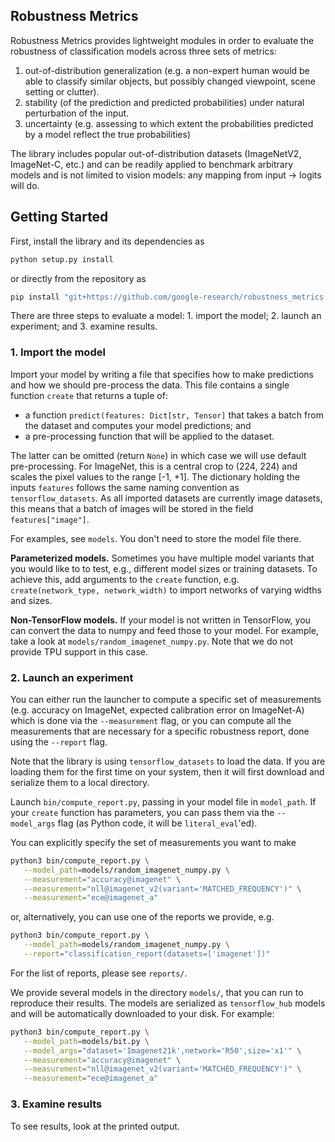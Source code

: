 ## Robustness Metrics

Robustness Metrics provides lightweight modules in order to evaluate the robustness of classification models across three sets of metrics:

1.  out-of-distribution generalization (e.g. a non-expert human would be able to classify similar objects, but possibly changed viewpoint, scene setting or clutter).
2.  stability (of the prediction and predicted probabilities) under natural perturbation of the input.
3.  uncertainty (e.g. assessing to which extent the probabilities predicted by a model reflect the true probabilities)

The library includes popular out-of-distribution datasets (ImageNetV2, ImageNet-C, etc.) and can be readily applied to benchmark arbitrary models and is not limited to vision models: any mapping from input -> logits will do.

## Getting Started

First, install the library and its dependencies as

```sh
python setup.py install
```

or directly from the repository as

```sh
pip install "git+https://github.com/google-research/robustness_metrics.git#egg=robustness_metrics"
```

There are three steps to evaluate a model: 1. import the model; 2. launch an
experiment; and 3. examine results.

### 1. Import the model

Import your model by writing a file that specifies how to make predictions and
how we should pre-process the data. This file contains a single function
`create` that returns a tuple of:

 * a function `predict(features: Dict[str, Tensor]` that takes a batch from the
   dataset and computes your model predictions; and
 * a pre-processing function that will be applied to the dataset.

The latter can be omitted (return `None`) in which case we will use default
pre-processing. For ImageNet, this is a central crop to (224, 224) and scales
the pixel values to the range [-1, +1]. The dictionary holding the inputs
`features` follows the same naming convention as `tensorflow_datasets`. As all
imported datasets are currently image datasets, this means that a batch of
images will be stored in the field `features["image"]`.

<!-- TODO(trandustin): Add GitHub links to filenames displayed in open-source.-->
For examples, see `models`. You don't need to store the model file there.

__Parameterized models.__ Sometimes you have multiple model variants that you
would like to to test, e.g., different model sizes or training datasets. To
achieve this, add arguments to the `create` function, e.g. `create(network_type,
network_width)` to import networks of varying widths and sizes.

__Non-TensorFlow models.__ If your model is not written in TensorFlow, you can
convert the data to numpy and feed those to your model. For example, take a look
at `models/random_imagenet_numpy.py`. Note that we do not provide TPU
support in this case.

### 2. Launch an experiment

You can either run the launcher to compute a specific set of measurements (e.g.
accuracy on ImageNet, expected calibration error on ImageNet-A) which is done
via the `--measurement` flag, or you can compute all the measurements that are
necessary for a specific robustness report, done using the `--report` flag.

Note that the library is using `tensorflow_datasets` to load the data. If
you are loading them for the first time on your system, then it will first
download and serialize them to a local directory.

Launch `bin/compute_report.py`, passing in your model
file in `model_path`. If your `create` function has parameters, you can
pass them via the `--model_args` flag (as Python code, it will be
`literal_eval`'ed).

You can explicitly specify the set of measurements you want to make

```sh
python3 bin/compute_report.py \
   --model_path=models/random_imagenet_numpy.py \
   --measurement="accuracy@imagenet" \
   --measurement="nll@imagenet_v2(variant='MATCHED_FREQUENCY')" \
   --measurement="ece@imagenet_a"
```

or, alternatively, you can use one of the reports we provide, e.g.

```sh
python3 bin/compute_report.py \
   --model_path=models/random_imagenet_numpy.py \
   --report="classification_report(datasets=['imagenet'])"
```

For the list of reports, please see `reports/`.


We provide several models in the directory `models/`, that you can run to
reproduce their results. The models are serialized as `tensorflow_hub`
models and will be automatically downloaded to your disk. For example:

```sh
python3 bin/compute_report.py \
   --model_path=models/bit.py \
   --model_args="dataset='Imagenet21k',network='R50',size='x1'" \
   --measurement="accuracy@imagenet" \
   --measurement="nll@imagenet_v2(variant='MATCHED_FREQUENCY')" \
   --measurement="ece@imagenet_a"
```

### 3. Examine results

To see results, look at the printed output.

